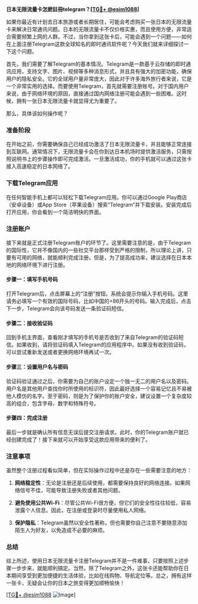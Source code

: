 **日本无限流量卡怎麽註冊telegram？[[TG💪+ @esim1088](https://t.me/s/esim1088)]**

如果你最近有计划去日本旅游或者长期居住，可能会考虑购买一张日本的无限流量卡来解决日常通讯问题。日本的无限流量卡不仅价格实惠，而且使用方便，非常适合需要频繁上网的人群。不过，当你拿到这张卡后，可能会遇到一个问题——如何在上面注册Telegram这款全球知名的即时通讯软件呢？今天我们就来详细探讨一下这个问题。

首先，我们需要了解Telegram的基本情况。Telegram是一款基于云存储的即时通讯应用，支持文字、图片、视频等多种消息形式，并且具有强大的加密功能，确保用户的隐私安全。它的全球用户量非常庞大，因此对于许多海外旅行者来说，它是一个非常实用的选择。而要使用Telegram，首先就需要注册账号。对于国内用户来说，由于网络环境的原因，直接通过国内网络注册可能会遇到一些困难。这时候，拥有一张日本无限流量卡就显得尤为重要了。

那么，具体该如何操作呢？

### **准备阶段**
在开始之前，你需要确保自己已经成功激活了日本无限流量卡，并且能够正常连接到互联网。通常情况下，无限流量卡会在你到达日本机场时提供激活服务，只需按照说明书上的步骤操作即可完成激活。一旦激活成功，你的手机就可以通过这张卡接入高速稳定的日本网络了。

### **下载Telegram应用**
在任何智能手机上都可以轻松下载Telegram应用。你可以通过Google Play商店（安卓设备）或App Store（苹果设备）搜索“Telegram”并下载安装。安装完成后打开应用，你会看到一个简洁明快的界面。

### **注册账户**
接下来就是正式注册Telegram账户的环节了。这里需要注意的是，由于Telegram的国际性，它并不像国内的一些社交平台那样受到严格的限制，所以理论上讲，只要有可用的网络，就能顺利完成注册。但是，为了提高成功率，建议选择在日本本地的网络环境下进行注册。

#### **步骤一：填写手机号码**
打开Telegram后，点击屏幕上的“注册”按钮。系统会提示你输入手机号码。这里请务必填写一个有效的国际号码，比如中国的+86开头的号码。输入完成后，点击下一步，Telegram会向该号码发送一条验证码短信。

#### **步骤二：接收验证码**
回到手机主界面，查看刚才填写的手机号是否收到了来自Telegram的验证码短信。如果收到，请将验证码填入Telegram的应用程序中。如果没有收到验证码，可以尝试重新发送或者更换网络环境再试一次。

#### **步骤三：设置用户名与密码**
验证码验证通过之后，你需要为自己的账户设定一个独一无二的用户名以及密码。用户名是其他用户查找你时所使用的标识符，因此最好选择一个容易记忆且不易被他人模仿的名字。至于密码，则是为了保护你的账户安全，建议设置一个复杂度较高的组合，包含字母、数字和特殊符号。

#### **步骤四：完成注册**
最后一步就是确认所有信息无误后提交注册请求。此时，你的Telegram账户就已经创建完成了！接下来就可以开始享受这款应用带来的便利了。

### **注意事项**
虽然整个注册过程看似简单，但在实际操作过程中还是存在一些需要注意的地方：

1. **网络稳定性**：无论是注册还是后续使用，都需要保持良好的网络连接。如果网络信号不佳，可能导致注册失败或者其他问题。
   
2. **避免使用公共Wi-Fi**：尽管公共Wi-Fi很方便，但它们的安全性往往较低，容易泄露个人信息。因此，在注册或登录时尽量使用私人网络。

3. **保护隐私**：Telegram虽然以安全性著称，但也需要你自己注意不要随意添加陌生人为好友，以免造成不必要的麻烦。

### **总结**
综上所述，使用日本无限流量卡注册Telegram并不是一件难事，只要按照上述步骤一步步来，就能顺利搞定。当然，除了Telegram之外，这张卡还能帮助你在日本期间享受到更加便捷的生活体验，比如在线购物、导航定位等。总之，拥有这样一张卡，无疑会让你的日本之旅变得更加顺畅愉快！

[[TG💪+ @esim1088](https://t.me/s/esim1088) ![Image](https://i.postimg.cc/4NQfJmqS/Snipaste-2025-05-13-00-14-12.png)]